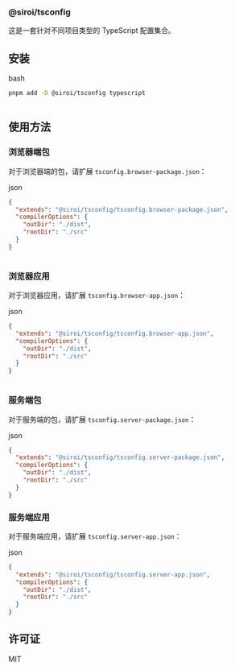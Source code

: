 ### @siroi/tsconfig

这是一套针对不同项目类型的 TypeScript 配置集合。

## 安装

bash

```bash
pnpm add -D @siroi/tsconfig typescript
```

![]()

## 使用方法

### 浏览器端包

对于浏览器端的包，请扩展 `tsconfig.browser-package.json`：

json

```json
{
  "extends": "@siroi/tsconfig/tsconfig.browser-package.json",
  "compilerOptions": {
    "outDir": "./dist",
    "rootDir": "./src"
  }
}
```

![]()

### 浏览器应用

对于浏览器应用，请扩展 `tsconfig.browser-app.json`：

json

```json
{
  "extends": "@siroi/tsconfig/tsconfig.browser-app.json",
  "compilerOptions": {
    "outDir": "./dist",
    "rootDir": "./src"
  }
}
```

![]()

### 服务端包

对于服务端的包，请扩展 `tsconfig.server-package.json`：

json

```json
{
  "extends": "@siroi/tsconfig/tsconfig.server-package.json",
  "compilerOptions": {
    "outDir": "./dist",
    "rootDir": "./src"
  }
}
```

### 服务端应用

对于服务端应用，请扩展 `tsconfig.server-app.json`：

json

```json
{
  "extends": "@siroi/tsconfig/tsconfig.server-app.json",
  "compilerOptions": {
    "outDir": "./dist",
    "rootDir": "./src"
  }
}
```

## 许可证

MIT
